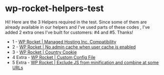 # wp-rocket-helpers-test

Hi! Here are the 3 Helpers required in the test. 
Since some of them are already available in our helpers and I've used parts of these codes , I've added 2 extra ones I've built for customers: #4 and #5.
Thanks! 

- 1 -  [WP Rocket | Managed Hosting Inc. Compatibility](https://github.com/alfonso100/wp-rocket-helpers-test/tree/master/wp-rocket-managed-hosting-compatibility)
- 2 -  [WP Rocket | No admin cache when user cache is enabled](https://github.com/alfonso100/wp-rocket-helpers-test/tree/master/wp-rocket-no-admin-cache)
- 3 -  [WP Rocket | Country Cookie](https://github.com/alfonso100/wp-rocket-helpers-test/tree/master/wp-rocket-custom-config-file)
- 4 Extra -  [WP Rocket | Custom Config File](https://github.com/alfonso100/wp-rocket-helpers-test/tree/master/wp-rocket-country-cookies)
- 5 Extra -  [WP Rocket | Exclude JS from minification and combine at some URLs
](https://github.com/alfonso100/wp-rocket-helpers-test/tree/master/wp-rocket-exclude-js-based-on-url)

